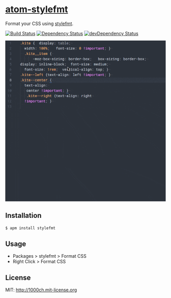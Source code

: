 # [atom-stylefmt](https://atom.io/packages/stylefmt)

Format your CSS using [stylefmt](https://github.com/morishitter/stylefmt).

[![Build Status](https://travis-ci.org/1000ch/atom-stylefmt.svg?branch=master)](https://travis-ci.org/1000ch/atom-stylefmt)
[![Dependency Status](https://david-dm.org/1000ch/atom-stylefmt.svg)](https://david-dm.org/1000ch/atom-stylefmt)
[![devDependency Status](https://david-dm.org/1000ch/atom-stylefmt/dev-status.svg)](https://david-dm.org/1000ch/atom-stylefmt?type=dev)

![atom-stylefmt demo](https://raw.githubusercontent.com/1000ch/atom-stylefmt/master/stylefmt.gif)

## Installation

```bash
$ apm install stylefmt
```

## Usage

- Packages > stylefmt > Format CSS
- Right Click > Format CSS

## License

MIT: http://1000ch.mit-license.org
